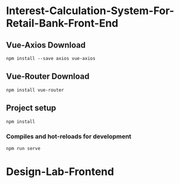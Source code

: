 # Interest-Calculation-System-For-Retail-Bank-Front-End

## Vue-Axios Download
```
npm install --save axios vue-axios
```
## Vue-Router Download
```
npm install vue-router
```

## Project setup
```
npm install
```

### Compiles and hot-reloads for development
```
npm run serve
```
# Design-Lab-Frontend
